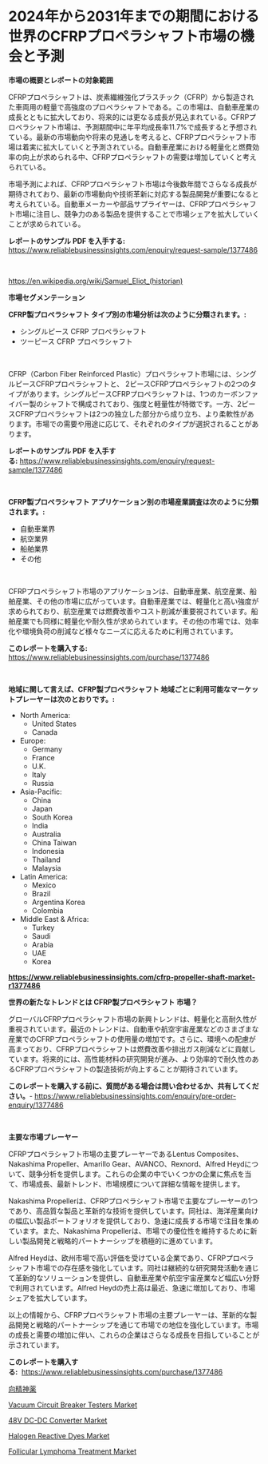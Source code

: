 <p><h1>2024年から2031年までの期間における世界のCFRPプロペラシャフト市場の機会と予測</h1></p><p><strong>市場の概要とレポートの対象範囲</strong></p>
<p><p>CFRPプロペラシャフトは、炭素繊維強化プラスチック（CFRP）から製造された車両用の軽量で高強度のプロペラシャフトである。この市場は、自動車産業の成長とともに拡大しており、将来的には更なる成長が見込まれている。CFRPプロペラシャフト市場は、予測期間中に年平均成長率11.7%で成長すると予想されている。最新の市場動向や将来の見通しを考えると、CFRPプロペラシャフト市場は着実に拡大していくと予測されている。自動車産業における軽量化と燃費効率の向上が求められる中、CFRPプロペラシャフトの需要は増加していくと考えられている。</p><p>市場予測によれば、CFRPプロペラシャフト市場は今後数年間でさらなる成長が期待されており、最新の市場動向や技術革新に対応する製品開発が重要になると考えられている。自動車メーカーや部品サプライヤーは、CFRPプロペラシャフト市場に注目し、競争力のある製品を提供することで市場シェアを拡大していくことが求められている。</p></p>
<p><strong>レポートのサンプル PDF を入手する:</strong> <a href="https://www.reliablebusinessinsights.com/enquiry/request-sample/1377486">https://www.reliablebusinessinsights.com/enquiry/request-sample/1377486</a></p>
<p>&nbsp;</p>
<p><a href="https://en.wikipedia.org/wiki/Samuel_Eliot_(historian)">https://en.wikipedia.org/wiki/Samuel_Eliot_(historian)</a></p>
<p><strong>市場セグメンテーション</strong></p>
<p><strong>CFRP製プロペラシャフト タイプ別の市場分析は次のように分類されます。:</strong></p>
<p><ul><li>シングルピース CFRP プロペラシャフト</li><li>ツーピース CFRP プロペラシャフト</li></ul></p>
<p>&nbsp;</p>
<p><p>CFRP（Carbon Fiber Reinforced Plastic）プロペラシャフト市場には、シングルピースCFRPプロペラシャフトと、 2ピースCFRPプロペラシャフトの2つのタイプがあります。シングルピースCFRPプロペラシャフトは、1つのカーボンファイバー製のシャフトで構成されており、強度と軽量性が特徴です。一方、2ピースCFRPプロペラシャフトは2つの独立した部分から成り立ち、より柔軟性があります。市場での需要や用途に応じて、それぞれのタイプが選択されることがあります。</p></p>
<p><strong>レポートのサンプル PDF を入手する:</strong>&nbsp;<a href="https://www.reliablebusinessinsights.com/enquiry/request-sample/1377486">https://www.reliablebusinessinsights.com/enquiry/request-sample/1377486</a></p>
<p>&nbsp;</p>
<p><strong> CFRP製プロペラシャフト アプリケーション別の市場産業調査は次のように分類されます。:</strong></p>
<p><ul><li>自動車業界</li><li>航空業界</li><li>船舶業界</li><li>その他</li></ul></p>
<p>&nbsp;</p>
<p><p>CFRPプロペラシャフト市場のアプリケーションは、自動車産業、航空産業、船舶産業、その他の市場に広がっています。自動車産業では、軽量化と高い強度が求められており、航空産業では燃費改善やコスト削減が重要視されています。船舶産業でも同様に軽量化や耐久性が求められています。その他の市場では、効率化や環境負荷の削減など様々なニーズに応えるために利用されています。</p></p>
<p><strong>このレポートを購入する:</strong>&nbsp; <a href="https://www.reliablebusinessinsights.com/purchase/1377486">https://www.reliablebusinessinsights.com/purchase/1377486</a></p>
<p>&nbsp;</p>
<p><strong>地域に関して言えば、CFRP製プロペラシャフト 地域ごとに利用可能なマーケットプレーヤーは次のとおりです。:</strong></p>
<p><ul>
    <li>
        North America:
        <ul>
            <li>United States</li>
            <li>Canada</li>
        </ul>
    </li>
    <li>
        Europe:
        <ul>
            <li>Germany</li>
            <li>France</li>
            <li>U.K.</li>
            <li>Italy</li>
            <li>Russia</li>
        </ul>
    </li>
    <li>
        Asia-Pacific:
        <ul>
            <li>China</li>
            <li>Japan</li>
            <li>South Korea</li>
            <li>India</li>
            <li>Australia</li>
            <li>China Taiwan</li>
            <li>Indonesia</li>
            <li>Thailand</li>
            <li>Malaysia</li>
        </ul>
    </li>
    <li>
        Latin America:
        <ul>
            <li>Mexico</li>
            <li>Brazil</li>
            <li>Argentina Korea</li>
            <li>Colombia</li>
        </ul>
    </li>
    <li>
        Middle East & Africa:
        <ul>
            <li>Turkey</li>
            <li>Saudi</li>
            <li>Arabia</li>
            <li>UAE</li>
            <li>Korea</li>
        </ul>
    </li>
    </ul></p>
<p><strong><a href="https://www.reliablebusinessinsights.com/cfrp-propeller-shaft-market-r1377486">https://www.reliablebusinessinsights.com/cfrp-propeller-shaft-market-r1377486</a></strong>&nbsp;</p>
<p><strong>世界の新たなトレンドとは CFRP製プロペラシャフト 市場？</strong></p>
<p><p>グローバルCFRPプロペラシャフト市場の新興トレンドは、軽量化と高耐久性が重視されています。最近のトレンドは、自動車や航空宇宙産業などのさまざまな産業でのCFRPプロペラシャフトの使用量の増加です。さらに、環境への配慮が高まっており、CFRPプロペラシャフトは燃費改善や排出ガス削減などに貢献しています。将来的には、高性能材料の研究開発が進み、より効率的で耐久性のあるCFRPプロペラシャフトの製造技術が向上することが期待されています。</p></p>
<p><strong>このレポートを購入する前に、質問がある場合は問い合わせるか、共有してください。</strong>- <a href="https://www.reliablebusinessinsights.com/enquiry/pre-order-enquiry/1377486">https://www.reliablebusinessinsights.com/enquiry/pre-order-enquiry/1377486</a></p>
<p>&nbsp;</p>
<p><strong>主要な市場プレーヤー</strong></p>
<p><p>CFRPプロペラシャフト市場の主要プレーヤーであるLentus Composites、Nakashima Propeller、Amarillo Gear、AVANCO、Rexnord、Alfred Heydについて、競争分析を提供します。これらの企業の中でいくつかの企業に焦点を当て、市場成長、最新トレンド、市場規模について詳細な情報を提供します。</p><p>Nakashima Propellerは、CFRPプロペラシャフト市場で主要なプレーヤーの1つであり、高品質な製品と革新的な技術を提供しています。同社は、海洋産業向けの幅広い製品ポートフォリオを提供しており、急速に成長する市場で注目を集めています。また、Nakashima Propellerは、市場での優位性を維持するために新しい製品開発と戦略的パートナーシップを積極的に進めています。</p><p>Alfred Heydは、欧州市場で高い評価を受けている企業であり、CFRPプロペラシャフト市場での存在感を強化しています。同社は継続的な研究開発活動を通じて革新的なソリューションを提供し、自動車産業や航空宇宙産業など幅広い分野で利用されています。Alfred Heydの売上高は最近、急速に増加しており、市場シェアを拡大しています。</p><p>以上の情報から、CFRPプロペラシャフト市場の主要プレーヤーは、革新的な製品開発と戦略的パートナーシップを通じて市場での地位を強化しています。市場の成長と需要の増加に伴い、これらの企業はさらなる成長を目指していることが示されています。</p></p>
<p><strong>このレポートを購入する:</strong>&nbsp;&nbsp;<a href="https://www.reliablebusinessinsights.com/purchase/1377486">https://www.reliablebusinessinsights.com/purchase/1377486</a></p>
<p><p><a href="https://github.com/roulaayoub-saad/Market-Research-Report-List-2/blob/main/8456596171733.md">向精神薬</a></p><p><a href="https://issuu.com/reportprime-2/docs/vacuum-circuit-breaker-testers-market-size-2030.pp">Vacuum Circuit Breaker Testers Market</a></p><p><a href="https://www.linkedin.com/pulse/48v-dc-dc-converter-market-size-segmentation-trends-growth-igzfe?trackingId=PBPwkG1gzQ0u2I2YRwbGPw%3D%3D">48V DC-DC Converter Market</a></p><p><a href="https://www.linkedin.com/pulse/halogen-reactive-dyes-market-global-regional-analysis-ep4de?trackingId=YboqwUs6q6ZrDO85CGNw0g%3D%3D">Halogen Reactive Dyes Market</a></p><p><a href="https://github.com/msbsaifansami/Market-Research-Report-List-1/blob/main/follicular-lymphoma-treatment-market.md">Follicular Lymphoma Treatment Market</a></p></p>